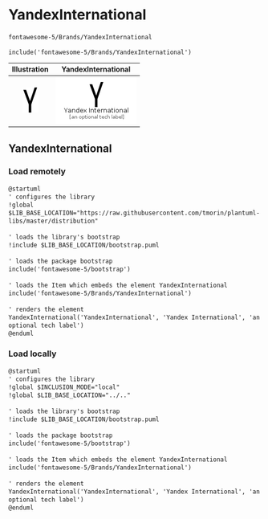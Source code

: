 # YandexInternational


```text
fontawesome-5/Brands/YandexInternational
```

```text
include('fontawesome-5/Brands/YandexInternational')
```



| Illustration | YandexInternational |
| :---: | :---: |
| ![illustration for Illustration](../../fontawesome-5/Brands/YandexInternational.png) | ![illustration for YandexInternational](../../fontawesome-5/Brands/YandexInternational.Local.png) |




## YandexInternational

### Load remotely
```plantuml
@startuml
' configures the library
!global $LIB_BASE_LOCATION="https://raw.githubusercontent.com/tmorin/plantuml-libs/master/distribution"

' loads the library's bootstrap
!include $LIB_BASE_LOCATION/bootstrap.puml

' loads the package bootstrap
include('fontawesome-5/bootstrap')

' loads the Item which embeds the element YandexInternational
include('fontawesome-5/Brands/YandexInternational')

' renders the element
YandexInternational('YandexInternational', 'Yandex International', 'an optional tech label')
@enduml
```

### Load locally
```plantuml
@startuml
' configures the library
!global $INCLUSION_MODE="local"
!global $LIB_BASE_LOCATION="../.."

' loads the library's bootstrap
!include $LIB_BASE_LOCATION/bootstrap.puml

' loads the package bootstrap
include('fontawesome-5/bootstrap')

' loads the Item which embeds the element YandexInternational
include('fontawesome-5/Brands/YandexInternational')

' renders the element
YandexInternational('YandexInternational', 'Yandex International', 'an optional tech label')
@enduml
```


